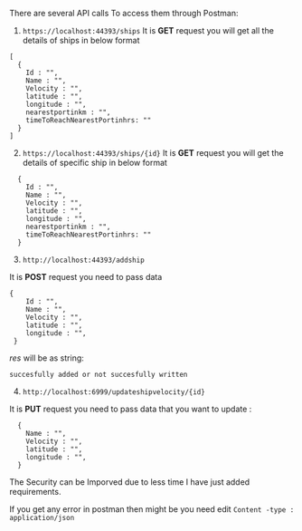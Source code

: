 
There are several API calls To access them through Postman:

1. ```https://localhost:44393/ships```
  It is **GET** request you will get all the details of ships in below format 

  ```
  [
    {
      Id : "",
      Name : "",
      Velocity : "",
      latitude : "",
      longitude : "",
      nearestportinkm : "",
      timeToReachNearestPortinhrs: ""
    }
  ]
  ```
2. ```https://localhost:44393/ships/{id}```
  It is **GET** request you will get the details of specific ship in below format 

  ```
    {
      Id : "",
      Name : "",
      Velocity : "",
      latitude : "",
      longitude : "",
      nearestportinkm : "",
      timeToReachNearestPortinhrs: ""
    }
  ```

3. ```http://localhost:44393/addship```

  It is **POST** request you need to pass data 
  ```
  {
      Id : "",
      Name : "",
      Velocity : "",
      latitude : "",
      longitude : "",
   }
  ```
   _res_ will be as string:
  ```
  succesfully added or not succesfully written
  ```

4. ```http://localhost:6999/updateshipvelocity/{id}```

  It is **PUT** request you need to pass data that you want to update :
  ```
    {
      Name : "",
      Velocity : "",
      latitude : "",
      longitude : "",
    }
 
  ```

The Security can be Imporved due to less time I have just added requirements.

If you get any error in postman then might be you need edit ``` Content -type : application/json ```

